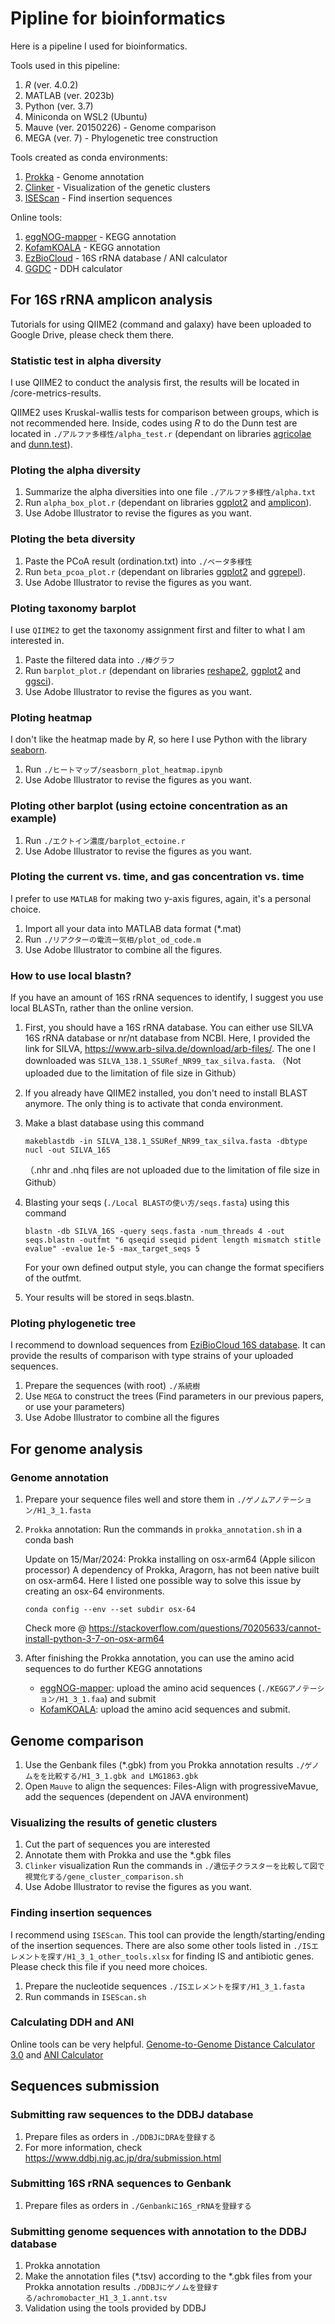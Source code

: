 # Pipline for bioinformatics
Here is a pipeline I used for bioinformatics.

Tools used in this pipeline:
1. *R* (ver. 4.0.2)
2. MATLAB (ver. 2023b)
3. Python (ver. 3.7)
4. Miniconda on WSL2 (Ubuntu)
5. Mauve (ver. 20150226) - Genome comparison
6. MEGA (ver. 7) - Phylogenetic tree construction

Tools created as conda environments:
1. [Prokka](https://github.com/tseemann/prokka) - Genome annotation
2. [Clinker](https://github.com/gamcil/clinker) - Visualization of the genetic clusters
3. [ISEScan](https://github.com/xiezhq/ISEScan) - Find insertion sequences

Online tools:
1. [eggNOG-mapper](http://eggnog-mapper.embl.de/) - KEGG annotation
2. [KofamKOALA](https://www.genome.jp/tools/kofamkoala/) - KEGG annotation 
3. [EzBioCloud](https://www.ezbiocloud.net/) - 16S rRNA database / ANI calculator
4. [GGDC](https://ggdc.dsmz.de/ggdc.php#) - DDH calculator

## For 16S rRNA amplicon analysis
Tutorials for using QIIME2 (command and galaxy) have been uploaded to Google Drive, 
please check them there.

### Statistic test in alpha diversity 
I use QIIME2 to conduct the analysis first, 
the results will be located in /core-metrics-results.

QIIME2 uses Kruskal-wallis tests for comparison between groups, which is not recommended here.
Inside, codes using *R* to do the Dunn test are located in `./アルファ多様性/alpha_test.r` (dependant on libraries [agricolae](https://github.com/myaseen208/agricolae) and [dunn.test](https://github.com/cran/dunn.test)).

### Ploting the alpha diversity
1. Summarize the alpha diversities into one file `./アルファ多様性/alpha.txt`
2. Run `alpha_box_plot.r` (dependant on libraries [ggplot2](https://github.com/tidyverse/ggplot2) and [amplicon](https://github.com/microbiota/amplicon)).
3. Use Adobe Illustrator to revise the figures as you want.

### Ploting the beta diversity
1. Paste the PCoA result (ordination.txt) into `./ベータ多様性`
2. Run `beta_pcoa_plot.r` (dependant on libraries [ggplot2](https://github.com/tidyverse/ggplot2) and [ggrepel](https://github.com/slowkow/ggrepel)).
3. Use Adobe Illustrator to revise the figures as you want.

### Ploting taxonomy barplot
I use `QIIME2` to get the taxonomy assignment first and filter to what I am interested in.
1. Paste the filtered data into `./棒グラフ`
2. Run `barplot_plot.r` (dependant on libraries [reshape2](https://github.com/cran/reshape2), [ggplot2](https://github.com/tidyverse/ggplot2) and [ggsci](https://github.com/nanxstats/ggsci)).
3. Use Adobe Illustrator to revise the figures as you want.

### Ploting heatmap
I don't like the heatmap made by *R*, so here I use Python with the library [seaborn](https://github.com/mwaskom/seaborn).
1. Run `./ヒートマップ/seasborn_plot_heatmap.ipynb`
2. Use Adobe Illustrator to revise the figures as you want.

### Ploting other barplot (using ectoine concentration as an example)
1. Run `./エクトイン濃度/barplot_ectoine.r`
2. Use Adobe Illustrator to revise the figures as you want.

### Ploting the current vs. time, and gas concentration vs. time
I prefer to use `MATLAB` for making two y-axis figures, again, it's a personal choice.
1. Import all your data into MATLAB data format (*.mat)
2. Run `./リアクターの電流ー気相/plot_od_code.m`
3. Use Adobe Illustrator to combine all the figures.

### How to use local blastn?
If you have an amount of 16S rRNA sequences to identify, I suggest you use local BLASTn, rather than the online version.
1. First, you should have a 16S rRNA database. You can either use SILVA 16S rRNA database or nr/nt database from NCBI.
   Here, I provided the link for SILVA,  https://www.arb-silva.de/download/arb-files/.
   The one I downloaded was `SILVA_138.1_SSURef_NR99_tax_silva.fasta`. （Not uploaded due to the limitation of file size in Github）
3. If you already have QIIME2 installed, you don't need to install BLAST anymore. The only thing is to activate that conda environment.
4. Make a blast database using this command
   
   `makeblastdb -in SILVA_138.1_SSURef_NR99_tax_silva.fasta -dbtype nucl -out SILVA_16S`

   （.nhr and .nhq files are not uploaded due to the limitation of file size in Github）
6. Blasting your seqs (`./Local BLASTの使い方/seqs.fasta`) using this command
   
   `blastn -db SILVA_16S -query seqs.fasta -num_threads 4 -out seqs.blastn -outfmt "6 qseqid sseqid pident length mismatch stitle evalue" -evalue 1e-5 -max_target_seqs 5`
   
   For your own defined output style, you can change the format specifiers of the outfmt.
8. Your results will be stored in seqs.blastn.

### Ploting phylogenetic tree
I recommend to download sequences from [EziBioCloud 16S database](https://www.ezbiocloud.net/).
It can provide the results of comparison with type strains of your uploaded sequences. 

1. Prepare the sequences (with root) `./系統樹`
2. Use `MEGA` to construct the trees (Find parameters in our previous papers, or use your parameters)
3. Use Adobe Illustrator to combine all the figures

## For genome analysis

### Genome annotation
1. Prepare your sequence files well and store them in `./ゲノムアノテーション/H1_3_1.fasta`
2. `Prokka` annotation: Run the commands in `prokka_annotation.sh` in a conda bash
   
   Update on 15/Mar/2024: Prokka installing on osx-arm64 (Apple silicon processor)
   A dependency of Prokka, Aragorn, has not been native built on osx-arm64.
   Here I listed one possible way to solve this issue by creating an osx-64 environments.

   `conda config --env --set subdir osx-64`

   Check more @ https://stackoverflow.com/questions/70205633/cannot-install-python-3-7-on-osx-arm64
      
4. After finishing the Prokka annotation, you can use the amino acid sequences to do further KEGG annotations
   
   - [eggNOG-mapper](http://eggnog-mapper.embl.de): upload the amino acid sequences (`./KEGGアノテーション/H1_3_1.faa`) and submit
   - [KofamKOALA](https://www.genome.jp/tools/kofamkoala/): upload the amino acid sequences and submit.
   
## Genome comparison
1. Use the Genbank files (*.gbk) from you Prokka annotation results `./ゲノムをを比較する/H1_3_1.gbk and LMG1863.gbk`
2. Open `Mauve` to align the sequences: Files-Align with progressiveMavue, add the sequences (dependent on JAVA environment)

### Visualizing the results of genetic clusters
1. Cut the part of sequences you are interested
2. Annotate them with Prokka and use the *.gbk files
3. `Clinker` visualization
   Run the commands in `./遺伝子クラスターを比較して図で視覚化する/gene_cluster_comparison.sh`
4. Use Adobe Illustrator to revise the figures as you want.

### Finding insertion sequences
I recommend using `ISEScan`. This tool can provide the length/starting/ending of the insertion sequences.
There are also some other tools listed in `./ISエレメントを探す/H1_3_1_other_tools.xlsx` for finding IS and antibiotic genes.
Please check this file if you need more choices.
1. Prepare the nucleotide sequences `./ISエレメントを探す/H1_3_1.fasta`
2. Run commands in `ISEScan.sh`

### Calculating DDH and ANI
Online tools can be very helpful. 
[Genome-to-Genome Distance Calculator 3.0](https://ggdc.dsmz.de/ggdc.php#) and [ANI Calculator](https://www.ezbiocloud.net/tools/ani)

## Sequences submission

### Submitting raw sequences to the DDBJ database
1. Prepare files as orders in `./DDBJにDRAを登録する`
2. For more information, check https://www.ddbj.nig.ac.jp/dra/submission.html

### Submitting 16S rRNA sequences to Genbank
1. Prepare files as orders in `./Genbankに16S_rRNAを登録する`

### Submitting genome sequences with annotation to the DDBJ database
1. Prokka annotation
2. Make the annotation files (*.tsv) according to the *.gbk files from your Prokka annotation results `./DDBJにゲノムを登録する/achromobacter_H1_3_1.annt.tsv`
3. Validation using the tools provided by DDBJ







